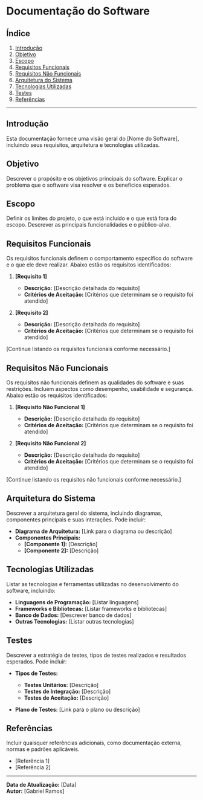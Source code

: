# Documentação do Software

## Índice

1. [Introdução](#introdução)
2. [Objetivo](#objetivo)
3. [Escopo](#escopo)
4. [Requisitos Funcionais](#requisitos-funcionais)
5. [Requisitos Não Funcionais](#requisitos-não-funcionais)
6. [Arquitetura do Sistema](#arquitetura-do-sistema)
7. [Tecnologias Utilizadas](#tecnologias-utilizadas)
8. [Testes](#testes)
9. [Referências](#referências)

---

## Introdução

Esta documentação fornece uma visão geral do [Nome do Software], incluindo seus requisitos, arquitetura e tecnologias utilizadas.

## Objetivo

Descrever o propósito e os objetivos principais do software. Explicar o problema que o software visa resolver e os benefícios esperados.

## Escopo

Definir os limites do projeto, o que está incluído e o que está fora do escopo. Descrever as principais funcionalidades e o público-alvo.

## Requisitos Funcionais

Os requisitos funcionais definem o comportamento específico do software e o que ele deve realizar. Abaixo estão os requisitos identificados:

1. **[Requisito 1]**
   - **Descrição:** [Descrição detalhada do requisito]
   - **Critérios de Aceitação:** [Critérios que determinam se o requisito foi atendido]

2. **[Requisito 2]**
   - **Descrição:** [Descrição detalhada do requisito]
   - **Critérios de Aceitação:** [Critérios que determinam se o requisito foi atendido]

[Continue listando os requisitos funcionais conforme necessário.]

## Requisitos Não Funcionais

Os requisitos não funcionais definem as qualidades do software e suas restrições. Incluem aspectos como desempenho, usabilidade e segurança. Abaixo estão os requisitos identificados:

1. **[Requisito Não Funcional 1]**
   - **Descrição:** [Descrição detalhada do requisito]
   - **Critérios de Aceitação:** [Critérios que determinam se o requisito foi atendido]

2. **[Requisito Não Funcional 2]**
   - **Descrição:** [Descrição detalhada do requisito]
   - **Critérios de Aceitação:** [Critérios que determinam se o requisito foi atendido]

[Continue listando os requisitos não funcionais conforme necessário.]

## Arquitetura do Sistema

Descrever a arquitetura geral do sistema, incluindo diagramas, componentes principais e suas interações. Pode incluir:

- **Diagrama de Arquitetura:** [Link para o diagrama ou descrição]
- **Componentes Principais:**
  - **[Componente 1]:** [Descrição]
  - **[Componente 2]:** [Descrição]

## Tecnologias Utilizadas

Listar as tecnologias e ferramentas utilizadas no desenvolvimento do software, incluindo:

- **Linguagens de Programação:** [Listar linguagens]
- **Frameworks e Bibliotecas:** [Listar frameworks e bibliotecas]
- **Banco de Dados:** [Descrever banco de dados]
- **Outras Tecnologias:** [Listar outras tecnologias]

## Testes

Descrever a estratégia de testes, tipos de testes realizados e resultados esperados. Pode incluir:

- **Tipos de Testes:**
  - **Testes Unitários:** [Descrição]
  - **Testes de Integração:** [Descrição]
  - **Testes de Aceitação:** [Descrição]

- **Plano de Testes:** [Link para o plano ou descrição]

## Referências

Incluir quaisquer referências adicionais, como documentação externa, normas e padrões aplicáveis.

- [Referência 1]
- [Referência 2]

---

**Data de Atualização:** [Data]  
**Autor:** [Gabriel Ramos]
